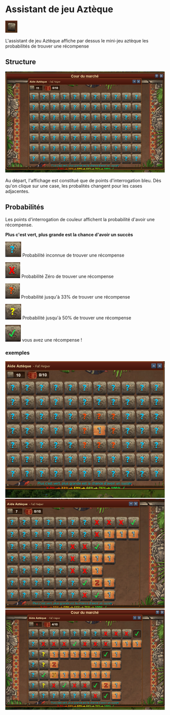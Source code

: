 # Assistant de jeu Aztèque

![Icône](./.images/icon_01.png) 

L'assistant de jeu Aztèque affiche par dessus le mini-jeu aztèque les probabilités de trouver une récompense

## Structure

![Structure](./.images/structure.png)

Au départ, l'affichage est constitué que de points d'interrogation bleu. Dès qu'on clique sur une case, les probalités changent pour les cases adjacentes.

## Probabilités

Les points d'interrogation de couleur affichent la probabilité d'avoir une récompense.

**Plus c'est vert, plus grande est la chance d'avoir un succès**

![inconnu](./.images/inconnu.png) 
Probabilité inconnue de trouver une récompense

![0%](./.images/not_good.png)
Probabilité Zéro de trouver une récompense

![33%](./.images/less_possible.png)
Probabilité jusqu'à 33% de trouver une récompense

![50%](./.images/possible.png)
Probabilité jusqu'à 50% de trouver une récompense

![trouvé](./.images/good.png)
vous avez une récompense !


### exemples

![exemple 1](./.images/exemple_1.png)
![exemple 2](./.images/exemple_2.png)
![exemple 3](./.images/exemple_3.png)
